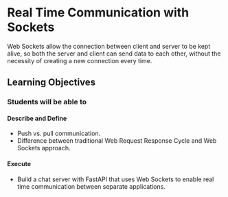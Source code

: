 # Real Time Communication with Sockets

Web Sockets allow the connection between client and server to be kept alive, so both the server and client can send data to each other, without the necessity of creating a new connection every time.

## Learning Objectives

### Students will be able to

#### Describe and Define

- Push vs. pull communication.
- Difference between traditional Web Request Response Cycle and Web Sockets approach.

#### Execute

- Build a chat server with FastAPI that uses Web Sockets to enable real time communication between separate applications.
